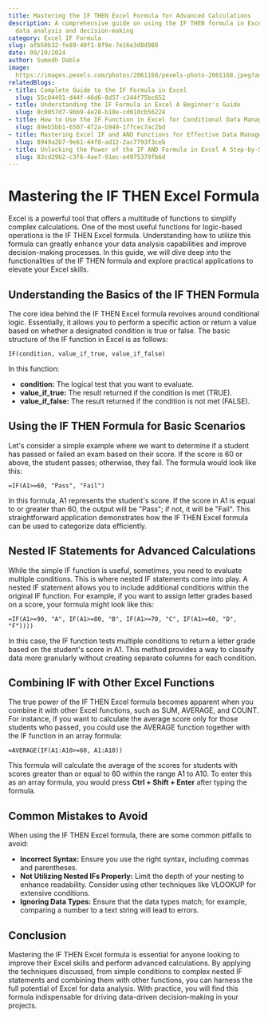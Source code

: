```yaml
---
title: Mastering the IF THEN Excel Formula for Advanced Calculations
description: A comprehensive guide on using the IF THEN formula in Excel for enhanced
  data analysis and decision-making
category: Excel IF Formula
slug: afb50b32-fe89-40f1-8f9e-7e16e3d8d988
date: 09/19/2024
author: Sumedh Dable
image: 
  https://images.pexels.com/photos/2061168/pexels-photo-2061168.jpeg?auto=compress&cs=tinysrgb&w=600
relatedBlogs:
- title: Complete Guide to the IF Formula in Excel
  slug: 55c04491-d44f-46d6-8d57-c344f75bc652
- title: Understanding the IF Formula in Excel A Beginner's Guide
  slug: 0c0057d7-9bb9-4e28-b10e-cd610cb56224
- title: How to Use the IF Function in Excel for Conditional Data Management
  slug: 89eb5bb1-6507-4f2a-b949-1ffcec7ac2bd
- title: Mastering Excel IF and AND Functions for Effective Data Management
  slug: 8949a2b7-9e61-44f8-ad12-2ac7793f3ceb
- title: Unlocking the Power of the IF AND Formula in Excel A Step-by-Step Guide
  slug: 83cd29b2-c3f6-4ae7-91ec-e4975379fb6d
---
```


# Mastering the IF THEN Excel Formula

Excel is a powerful tool that offers a multitude of functions to simplify complex calculations. One of the most useful functions for logic-based operations is the IF THEN Excel formula. Understanding how to utilize this formula can greatly enhance your data analysis capabilities and improve decision-making processes. In this guide, we will dive deep into the functionalities of the IF THEN formula and explore practical applications to elevate your Excel skills.

## Understanding the Basics of the IF THEN Formula

The core idea behind the IF THEN Excel formula revolves around conditional logic. Essentially, it allows you to perform a specific action or return a value based on whether a designated condition is true or false. The basic structure of the IF function in Excel is as follows:

```excel
IF(condition, value_if_true, value_if_false)
```

In this function:
- **condition:** The logical test that you want to evaluate.
- **value_if_true:** The result returned if the condition is met (TRUE).
- **value_if_false:** The result returned if the condition is not met (FALSE).

## Using the IF THEN Formula for Basic Scenarios

Let's consider a simple example where we want to determine if a student has passed or failed an exam based on their score. If the score is 60 or above, the student passes; otherwise, they fail. The formula would look like this:

```excel
=IF(A1>=60, "Pass", "Fail")
```

In this formula, A1 represents the student's score. If the score in A1 is equal to or greater than 60, the output will be "Pass"; if not, it will be "Fail". This straightforward application demonstrates how the IF THEN Excel formula can be used to categorize data efficiently.

## Nested IF Statements for Advanced Calculations

While the simple IF function is useful, sometimes, you need to evaluate multiple conditions. This is where nested IF statements come into play. A nested IF statement allows you to include additional conditions within the original IF function. For example, if you want to assign letter grades based on a score, your formula might look like this:

```excel
=IF(A1>=90, "A", IF(A1>=80, "B", IF(A1>=70, "C", IF(A1>=60, "D", "F"))))
```

In this case, the IF function tests multiple conditions to return a letter grade based on the student's score in A1. This method provides a way to classify data more granularly without creating separate columns for each condition.

## Combining IF with Other Excel Functions

The true power of the IF THEN Excel formula becomes apparent when you combine it with other Excel functions, such as SUM, AVERAGE, and COUNT. For instance, if you want to calculate the average score only for those students who passed, you could use the AVERAGE function together with the IF function in an array formula:

```excel
=AVERAGE(IF(A1:A10>=60, A1:A10))
```

This formula will calculate the average of the scores for students with scores greater than or equal to 60 within the range A1 to A10. To enter this as an array formula, you would press **Ctrl + Shift + Enter** after typing the formula.

## Common Mistakes to Avoid

When using the IF THEN Excel formula, there are some common pitfalls to avoid:
- **Incorrect Syntax:** Ensure you use the right syntax, including commas and parentheses.
- **Not Utilizing Nested IFs Properly:** Limit the depth of your nesting to enhance readability. Consider using other techniques like VLOOKUP for extensive conditions.
- **Ignoring Data Types:** Ensure that the data types match; for example, comparing a number to a text string will lead to errors.

## Conclusion

Mastering the IF THEN Excel formula is essential for anyone looking to improve their Excel skills and perform advanced calculations. By applying the techniques discussed, from simple conditions to complex nested IF statements and combining them with other functions, you can harness the full potential of Excel for data analysis. With practice, you will find this formula indispensable for driving data-driven decision-making in your projects.
